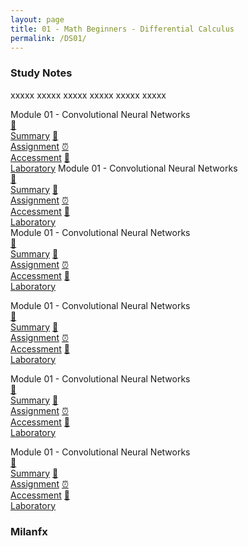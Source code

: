 ```yaml
---
layout: page
title: 01 - Math Beginners - Differential Calculus
permalink: /DS01/
---
```


<h3>Study Notes</h3>

xxxxx xxxxx xxxxx xxxxx xxxxx xxxxx

<div>
  <span class="btn spec1"><span class="btn spec2">Module 01 - Convolutional Neural Networks</span>
  <br>
  <a href="/01-DS-Express/DS01/M1/" class="btn icon1">📝<br>Summary</a>
  <a href="/01-DS-Express/DS01/M1/" class="btn icon2">📖<br>Assignment</a>
  <a href="/01-DS-Express/DS01/M1/" class="btn icon3">⏰<br>Accessment</a>
  <a href="/01-DS-Express/DS01/M1/" class="btn icon4">📂<br>Laboratory</a>
  </span>
  <span class="btn spec1"><span class="btn spec2">Module 01 - Convolutional Neural Networks</span>
  <br>
  <a href="/01-DS-Express/DS01/M1/" class="btn icon1">📝<br>Summary</a>
  <a href="/01-DS-Express/DS01/M1/" class="btn icon2">📖<br>Assignment</a>
  <a href="/01-DS-Express/DS01/M1/" class="btn icon3">⏰<br>Accessment</a>
  <a href="/01-DS-Express/DS01/M1/" class="btn icon4">📂<br>Laboratory</a>
  </span>
</div>

<div>
  <span class="btn spec1"><span class="btn spec2">Module 01 - Convolutional Neural Networks</span>
  <br>
  <a href="/01-DS-Express/DS01/M1/" class="btn icon1">📝<br>Summary</a>
  <a href="/01-DS-Express/DS01/M1/" class="btn icon2">📖<br>Assignment</a>
  <a href="/01-DS-Express/DS01/M1/" class="btn icon3">⏰<br>Accessment</a>
  <a href="/01-DS-Express/DS01/M1/" class="btn icon4">📂<br>Laboratory</a>
  </span>

  <span class="btn spec1"><span class="btn spec2">Module 01 - Convolutional Neural Networks</span>
  <br>
  <a href="/01-DS-Express/DS01/M1/" class="btn icon1">📝<br>Summary</a>
  <a href="/01-DS-Express/DS01/M1/" class="btn icon2">📖<br>Assignment</a>
  <a href="/01-DS-Express/DS01/M1/" class="btn icon3">⏰<br>Accessment</a>
  <a href="/01-DS-Express/DS01/M1/" class="btn icon4">📂<br>Laboratory</a>
  </span>
</div>

<div>
  <span class="btn spec1"><span class="btn spec2">Module 01 - Convolutional Neural Networks</span>
  <br>
  <a href="/01-DS-Express/DS01/M1/" class="btn icon1">📝<br>Summary</a>
  <a href="/01-DS-Express/DS01/M1/" class="btn icon2">📖<br>Assignment</a>
  <a href="/01-DS-Express/DS01/M1/" class="btn icon3">⏰<br>Accessment</a>
  <a href="/01-DS-Express/DS01/M1/" class="btn icon4">📂<br>Laboratory</a>
  </span>

  <span class="btn spec1"><span class="btn spec2">Module 01 - Convolutional Neural Networks</span>
  <br>
  <a href="/01-DS-Express/DS01/M1/" class="btn icon1">📝<br>Summary</a>
  <a href="/01-DS-Express/DS01/M1/" class="btn icon2">📖<br>Assignment</a>
  <a href="/01-DS-Express/DS01/M1/" class="btn icon3">⏰<br>Accessment</a>
  <a href="/01-DS-Express/DS01/M1/" class="btn icon4">📂<br>Laboratory</a>
  </span>
</div>

<h3>Milanfx</h3>
